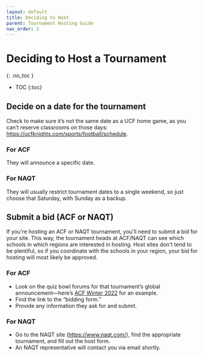 ```yaml
---
layout: default
title: Deciding to Host
parent: Tournament Hosting Guide
nav_order: 2
---
```


#  Deciding to Host a Tournament
{: .no_toc }

- TOC
{:toc}

## Decide on a date for the tournament
Check to make sure it’s not the same date as a UCF home game, as you can’t reserve classrooms on those days: https://ucfknights.com/sports/football/schedule.  


### For ACF
They will announce a specific date. 



### For NAQT
They will usually restrict tournament dates to a single weekend, so just choose that Saturday, with Sunday as a backup. 

## Submit a bid (ACF or NAQT)

If you're hosting an ACF or NAQT tournament, you'll need to submit a bid for your site. This way, the tournament heads at ACF/NAQT can see which schools in which regions are interested in hosting. Host sites don't tend to be plentiful, so if you coordinate with the schools in your region, your bid for hosting will most likely be approved.

### For ACF
 
* Look on the quiz bowl forums for that tournament’s global announcement—here’s [ACF Winter 2022](https://hsquizbowl.org/forums/viewtopic.php?t=26240) for an example.
* Find the link to the “bidding form.”
* Provide any information they ask for and submit.

### For NAQT
* Go to the NAQT site (https://www.naqt.com/), find the appropriate tournament, and fill out the host form. 
* An NAQT representative will contact you via email shortly. 
